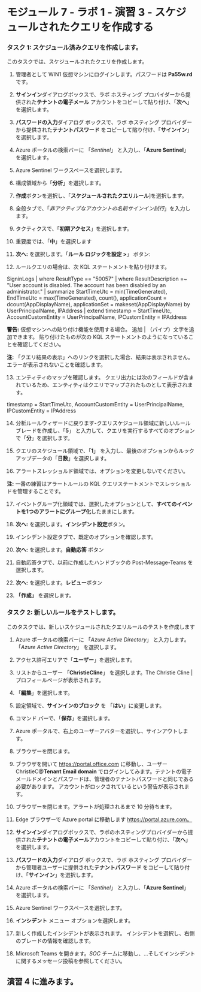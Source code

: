 ﻿# モジュール 7 - ラボ 1 - 演習 3 - スケジュールされたクエリを作成する

### タスク 1: スケジュール済みクエリを作成します。

このタスクでは、スケジュールされたクエリを作成します。

1. 管理者として WIN1 仮想マシンにログインします。パスワードは **Pa55w.rd** です。  

2. **サインイン**ダイアログボックスで、ラボ ホスティング プロバイダーから提供された**テナントの電子メール** アカウントをコピーして貼り付け、「**次へ**」を選択します。

3. **パスワードの入力**ダイアログ ボックスで、ラボ ホスティング プロバイダーから提供された**テナントパスワード** をコピーして貼り付け、「**サインイン**」を選択します。

4. Azure ポータルの検索バーに 「*Sentinel*」 と入力し、「**Azure Sentinel**」 を選択します。

5. Azure Sentinel ワークスペースを選択します。

6. 構成領域から「**分析**」を選択します。

7. **作成**ボタンを選択し、「**スケジュールされたクエリルール**]を選択します。

8. 全般タブで、「*非アクティブなアカウントの名前サインイン試行*」を入力します。

9. タクティクスで、「**初期アクセス**」を選択します。

10. 重要度では、「**中**」を選択します

11. **次へ:** を選択します。「**ルール ロジックを設定 >**」 ボタン:

12. ルールクエリの場合は、次 KQL ステートメントを貼り付けます。

SigninLogs
| where ResultType == "50057"
| where ResultDescription =~ "User account is disabled. The account has been disabled by an administrator."
| summarize StartTimeUtc = min(TimeGenerated), EndTimeUtc = max(TimeGenerated), count(), applicationCount = dcount(AppDisplayName), 
applicationSet = makeset(AppDisplayName) by UserPrincipalName, IPAddress
| extend timestamp = StartTimeUtc, AccountCustomEntity = UserPrincipalName, IPCustomEntity = IPAddress

**警告:** 仮想マシンへの貼り付け機能を使用する場合。  追加 | （パイプ）文字を追加できます。  貼り付けたものが次の KQL ステートメントのようになっていることを確認してください。

**注:** 「クエリ結果の表示」へのリンクを選択した場合、結果は表示されません。  エラーが表示されないことを確認します。  

13. エンティティのマップを確認します。  クエリ出力には次のフィールドが含まれているため、エンティティはクエリでマップされたものとして表示されます。

timestamp = StartTimeUtc, AccountCustomEntity = UserPrincipalName, IPCustomEntity = IPAddress

14. 分析ルールウィザードに戻ります-クエリスケジュール領域に新しいルールブレードを作成し、「**5**」 と入力して、クエリを実行するすべてのオプションで「**分**」を選択します。

15. クエリのスケジュール領域で、「**1**」 を入力し、最後のオプションからルックアップデータの「**日数**」を選択します。

16. アラートスレッショルド領域では、オプションを変更しないでください。

**注:** 一番の練習はアラートルールの KQL クエリステートメントでスレッショルドを管理することです。

17. イベントグループ化領域では、選択したオプションとして、**すべてのイベントを1つのアラートにグループ化**したままにします。

18. **次へ:** を選択します。**インシデント設定**ボタン。  

19. インシデント設定タブで、既定のオプションを確認します。

20. **次へ:** を選択します。**自動応答** ボタン

21. 自動応答タブで、以前に作成したハンドブックの Post-Message-Teams を選択します。

22. **次へ:** を選択します。**レビュー**ボタン
  
23. **「作成」** を選択します。

### タスク 2: 新しいルールをテストします。

このタスクでは、新しいスケジュールされたクエリルールのテストを作成します

1. Azure ポータルの検索バーに 「*Azure Active Directory*」 と入力します。「*Azure Active Directory*」 を選択します。

2. アクセス許可エリアで「**ユーザー**」を選択します。

3. リストからユーザー 「**ChristieCline**」 を選択します。The Christie Cline | プロフィールページが表示されます。

4. 「**編集**」を選択します。

5. 設定領域で、**サインインのブロック** を 「**はい**」に変更します。

6. コマンド バーで、「**保存**」を選択します。

7. Azure ポータルで、右上のユーザーアバターを選択し、サインアウトします。

8. ブラウザーを閉じます。

9. ブラウザを開いて https://portal.office.com に移動し、ユーザー ChristieC@**Tenant Email domain** でログインしてみます。テナントの電子メールドメインとパスワードは、管理者のテナントパスワードと同じである必要があります。  アカウントがロックされているという警告が表示されます。

10. ブラウザーを閉じます。アラートが処理されるまで 10 分待ちます。

11.  Edge ブラウザーで Azure portal に移動します https://portal.azure.com。

12. **サインイン**ダイアログボックスで、ラボのホスティングプロバイダーから提供された**テナントの電子メール**アカウントをコピーして貼り付け、「**次へ**」を選択します。

13. **パスワードの入力**ダイアログ ボックスで、ラボ ホスティング プロバイダーから管理者ユーザーに提供された**テナントパスワード** をコピーして貼り付け、「**サインイン**」を選択します。

14. Azure ポータルの検索バーに 「*Sentinel*」 と入力し、「**Azure Sentinel**」 を選択します。

15. Azure Sentinel ワークスペースを選択します。

16. **インシデント** メニュー オプションを選択します。

17. 新しく作成したインシデントが表示されます。  インシデントを選択し、右側のブレードの情報を確認します。

18. Microsoft Teams を開きます。*SOC* チームに移動し、...そしてインシデントに関するメッセージ投稿を参照してください。

## 演習 4 に進みます。